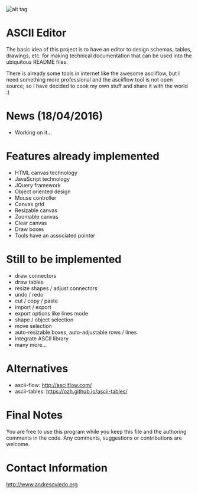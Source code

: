 ![alt tag](https://github.com/andresoviedo/google-drive-ftp-adapter/raw/master/ascii-editor.png)

ASCII Editor
============

The basic idea of this project is to have an editor to design schemas, tables, drawings, etc. for making technical documentation that can be
used into the ubiquitous README files.

There is already some tools in internet like the awesome asciiflow, but I need something more professional and the asciiflow tool is not open source; 
so I have decided to cook my own stuff and share it with the world :)


News (18/04/2016)
=================

- Working on it...


Features already implemented
============================

- HTML canvas technology
- JavaScript technology
- JQuery framework
- Object oriented design
- Mouse controller
- Canvas grid
- Resizable canvas
- Zoomable canvas
- Clear canvas
- Draw boxes
- Tools have an associated pointer


Still to be implemented
=======================

- draw connectors
- draw tables
- resize shapes / adjust connectors
- undo / redo
- cut / copy / paste
- import / export
- export options like lines mode 
- shape / object selection
- move selection
- auto-resizable boxes, auto-adjustable rows / lines
- integrate ASCII library
- many more...


Alternatives
============

* ascii-flow: http://asciiflow.com/
* ascii-tables: https://ozh.github.io/ascii-tables/


Final Notes
===========

You are free to use this program while you keep this file and the authoring comments in the code. Any comments, suggestions or contributions are welcome.


Contact Information
===================

http://www.andresoviedo.org
